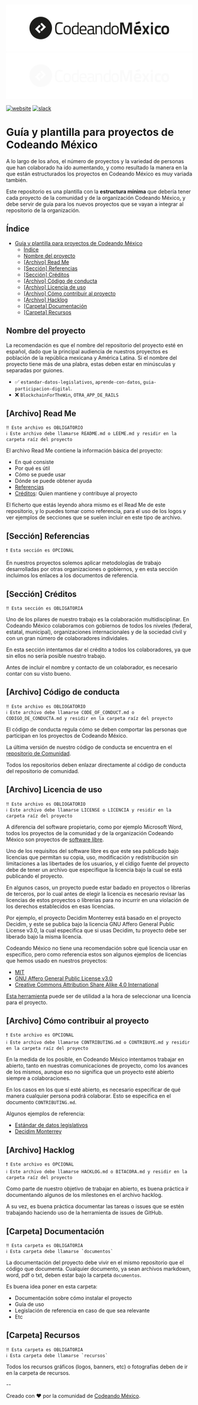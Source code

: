 ![Logo Codeando México](/recursos/imagenes/logo-cmx.svg#gh-light-mode-only)
![Logo Codeando México](/recursos/imagenes/logo-cmx-blanco.svg#gh-dark-mode-only)

[![website](https://img.shields.io/badge/website-CodeandoMexico-00D88E.svg)](http://www.codeandomexico.org/)
[![slack](https://img.shields.io/badge/slack-CodeandoMexico-EC0E4F.svg)](http://slack.codeandomexico.org/)


# Guía y plantilla para proyectos de Codeando México

A lo largo de los años, el número de proyectos y la variedad de personas que han colaborado ha ido aumentando, y como resultado la manera en la que están estructurados los proyectos en Codeando México es muy variada también. 

Este repositorio es una plantilla con la **estructura mínima** que debería tener cada proyecto de la comunidad y de la organización Codeando México, y debe servir de guía para los nuevos proyectos que se vayan a integrar al repositorio de la organización.


## Índice

- [Guía y plantilla para proyectos de Codeando México](#guía-y-plantilla-para-proyectos-de-codeando-méxico)
  - [Índice](#índice)
  - [Nombre del proyecto](#nombre-del-proyecto)
  - [[Archivo] Read Me](#archivo-read-me)
  - [[Sección] Referencias](#sección-referencias)
  - [[Sección] Créditos](#sección-créditos)
  - [[Archivo] Código de conducta](#archivo-código-de-conducta)
  - [[Archivo] Licencia de uso](#archivo-licencia-de-uso)
  - [[Archivo] Cómo contribuir al proyecto](#archivo-cómo-contribuir-al-proyecto)
  - [[Archivo] Hacklog](#archivo-hacklog)
  - [[Carpeta] Documentación](#carpeta-documentación)
  - [[Carpeta] Recursos](#carpeta-recursos)

## Nombre del proyecto

La recomendación es que el nombre del repositorio del proyecto esté en español, dado que la principal audiencia de nuestros proyectos es población de la república mexicana y América Latina. Si el nombre del proyecto tiene más de una plabra, estas deben estar en minúsculas y separadas por guiones.

* ✅  `estandar-datos-legislativos`, `aprende-con-datos`, `guia-participacion-digital`.
* ❌  `BlockchainForTheWin`, `OTRA_APP_DE_RAILS`

## [Archivo] Read Me

```
‼️ Este archivo es OBLIGATORIO
ℹ️ Este archivo debe llamarse README.md o LEEME.md y residir en la carpeta raíz del proyecto
```

El archivo Read Me contiene la información básica del proyecto:

  * En qué consiste
  * Por qué es útil
  * Cómo se puede usar
  * Dónde se puede obtener ayuda
  * [Referencias](#sección-referencias)
  * [Créditos](#sección-créditos): Quien mantiene y contribuye al proyecto


El ficherto que estás leyendo ahora mismo es el Read Me de este repositorio, y lo puedes tomar como referencia, para el uso de los logos y ver ejemplos de secciones que se suelen incluir en este tipo de  archivo.

## [Sección] Referencias

```
❗️ Esta sección es OPCIONAL
```

En nuestros proyectos solemos aplicar metodologías de trabajo desarrolladas por otras organizaciones o gobiernos, y en esta sección incluimos los enlaces a los documentos de referencia. 

## [Sección] Créditos

```
‼️ Esta sección es OBLIGATORIA
```

Uno de los pilares de nuestro trabajo es la colaboración multidisciplinar. En Codeando México colaboramos con gobiernos de todos los niveles (federal, estatal, municipal), organizaciones internacionales y de la sociedad civil y con un gran número de colaboradores individales.

En esta sección intentamos dar el crédito a todos los colaboradores, ya que sin ellos no sería posible nuestro trabajo.

Antes de incluir el nombre y contacto de un colaborador, es necesario contar con su visto bueno.

## [Archivo] Código de conducta

```
‼️ Este archivo es OBLIOGATORIO
ℹ️ Este archivo debe llamarse CODE_OF_CONDUCT.md o CODIGO_DE_CONDUCTA.md y residir en la carpeta raíz del proyecto
```

El código de conducta regula cómo se deben comportar las personas que participan en los proyectos de Codeando México.

La última versión de nuestro código de conducta se encuentra en el [repositorio de Comunidad](https://github.com/CodeandoMexico/comunidad/blob/master/CODIGO-DE-CONDUCTA.md).

Todos los repositorios deben enlazar directamente al código de conducta del repositorio de comunidad.

## [Archivo] Licencia de uso

```
‼️ Este archivo es OBLIOGATORIO
ℹ️ Este archivo debe llamarse LICENSE o LICENCIA y residir en la carpeta raíz del proyecto
```

A diferencia del software propietario, como por ejemplo Microsoft Word, todos los proyectos de la comunidad y de la organización Codeando México son proyectos de [software libre](https://www.gnu.org/philosophy/free-sw.es.html).

Uno de los requisitos del software libre es que este sea publicado bajo licencias que permitan su copia, uso, modificación y redistribución sin limitaciones a las libertades de los usuarios, y el cídigo fuente del proyecto debe de tener un archivo que especifique la licencia bajo la cual se está publicando el proyecto.

En algunos casos, un proyecto puede estar badado en proyectos o librerías de terceros, por lo cual antes de elegir la licencia es necesario revisar las licencias de estos proyectos o librerías para no incurrir en una violación de los derechos establecidos en esas licencias.

Por ejemplo, el proyecto Decidim Monterrey está basado en el proyecto Decidim, y este se publica bajo la licencia GNU Affero General Public License v3.0, la cual especifica que si usas Decidim, tu proyecto debe ser liberado bajo la misma licencia.

Codeando México no tiene una recomendación sobre qué licencia usar en específico, pero como referencia estos son algunos ejemplos de licencias que hemos usado en nuestros proyectos:
* [MIT](https://opensource.org/licenses/MIT)
* [GNU Affero General Public License v3.0](https://choosealicense.com/licenses/agpl-3.0/)
* [Creative Commons Attribution Share Alike 4.0 International](https://creativecommons.org/licenses/by-sa/4.0/)


[Esta herramienta](https://choosealicense.com/appendix/) puede ser de utilidad a la hora de seleccionar una licencia para el proyecto.

## [Archivo] Cómo contribuir al proyecto

```
❗️ Este archivo es OPCIONAL
ℹ️ Este archivo debe llamarse CONTRIBUTING.md o CONTRIBUYE.md y residir en la carpeta raíz del proyecto
```

En la medida de los posible, en Codeando México intentamos trabajar en abierto, tanto en nuestras comunicaciones de proyecto, como los avances de los mismos, aunque eso no significa que un proyecto esté abierto siempre a colaboraciones.

En los casos en los que sí esté abierto, es necesario especificar de qué manera cualquier persona podrá colaborar. Esto se especifica en el documento `CONTRIBUTING.md`. 

Algunos ejemplos de referencia:

* [Estándar de datos legislativos](https://github.com/CodeandoMexico/estandar-datos-legislativos/blob/master/CONTRIBUTING.md)
* [Decidim Monterrey](https://github.com/CodeandoMexico/decidim-monterrey/blob/main/CONTRIBUTING.md)


## [Archivo] Hacklog

```
❗️ Este archivo es OPCIONAL
ℹ️ Este archivo debe llamarse HACKLOG.md o BITACORA.md y residir en la carpeta raíz del proyecto
```

Como parte de nuestro objetivo de trabajar en abierto, es buena práctica ir documentando algunos de los milestones en el archivo hacklog.

A su vez, es buena práctica documentar las tareas o issues que se estén trabajando haciendo uso de la herramienta de issues de GitHub.

## [Carpeta] Documentación

```
‼️ Esta carpeta es OBLIGATORIA
ℹ️ Esta carpeta debe llamarse `documentos`
```

La documentación del proyecto debe vivir en el mismo repositorio que el código que documenta. Cualquier documento, ya sean archivos markdown, word, pdf o txt, deben estar bajo la carpeta `documentos`.

Es buena idea poner en esta carpeta:

* Documentación sobre cómo instalar el proyecto
* Guía de uso
* Legislación de referencia en caso de que sea relevante
* Etc


## [Carpeta] Recursos

```
‼️ Esta carpeta es OBLIGATORIA
ℹ️ Esta carpeta debe llamarse `recursos`
```

Todos los recursos gráficos (logos, banners, etc) o fotografías deben de ir en la carpeta de recursos.

--

Creado con ❤️ por la comunidad de [Codeando México](http://www.codeandomexico.org).
